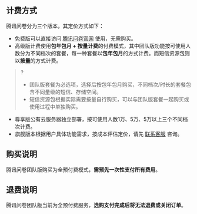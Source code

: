 ## 计费方式
腾讯问卷分为三个版本，其定价方式如下：
- 免费版可以直接访问 [腾讯问卷官网](https://wj.qq.com/) 使用，无需购买。
- 高级版计费使用**包年包月 + 按量计费**的付费模式，其中团队版功能按可使用人数分为不同档次的套餐，每一种套餐以**包年包月**的方式计费。而短信资源包则以**按量**的方式计费。
>?
>- 团队版套餐为必选项，选择后按包年包月购买，不同档次/时长的套餐包含不同量级的短信、存储空间。
>- 短信资源包根据实际需要按量自行购买，可以与团队版套餐一起购买或使用过程中单独购买。
- 尊享版公有云服务器独立部署，按可使用人数1万、5万、5万以上三个不同档次计费。
- 旗舰版本根据用户具体功能需求，按成本评估定价，请先 [联系客服](https://cloud.tencent.com/document/product/1304/49115) 咨询。

## 购买说明
腾讯问卷团队版购买为全预付费模式，**需预先一次性支付所有费用**。

## 退费说明
腾讯问卷团队版当前为全预付费服务，**选购支付完成后将无法退费或关闭订单**。
